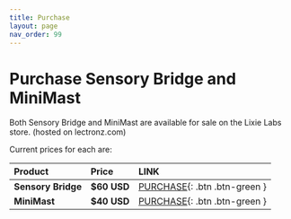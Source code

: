 ```yaml
---
title: Purchase
layout: page
nav_order: 99
---
```


# Purchase Sensory Bridge and MiniMast

Both Sensory Bridge and MiniMast are available for sale on the Lixie Labs store. (hosted on lectronz.com)

Current prices for each are:

| Product               | Price          |  LINK                                                                                                          |
|:----------------------|:---------------|:---------------------------------------------------------------------------------------------------------------|
| **Sensory Bridge**    |  **$60 USD**   | [PURCHASE](https://lectronz.com/products/sensory-bridge-an-advanced-led-music-visualizer){: .btn .btn-green }  |
| **MiniMast**          |  **$40 USD**   | [PURCHASE](https://lectronz.com/products/sensory-bridge-an-advanced-led-music-visualizer){: .btn .btn-green }  |
